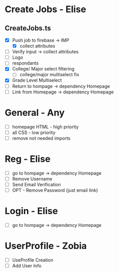 # Create Jobs - Elise
## CreateJobs.ts
- [X] Push job to firebase -> IMP
    - [X] collect attributes
- [ ] Verify input -> collect attributes
- [ ] Logo
- [ ] respondants
- [x] College/ Major select filtering
    - [ ] college/major multiselect fix
- [x] Grade Level Multiselect
- [ ] Return to hompage -> dependency Homepage
- [ ] Link from Homepage -> dependency Homepage
# General - Any
- [ ] homepage HTML - high priority
- [ ] all CSS - low priority
- [ ] remove not needed imports
# Reg - Elise 
- [ ] go to hompage -> dependency Homepage
- [ ] Remove Username
- [ ] Send Email Verification
- [ ] OPT - Remove Password (just email link)
# Login - Elise
- [ ] go to hompage -> dependency Homepage
# UserProfile - Zobia 
- [ ] UseProfile Creation
- [ ] Add User Info
